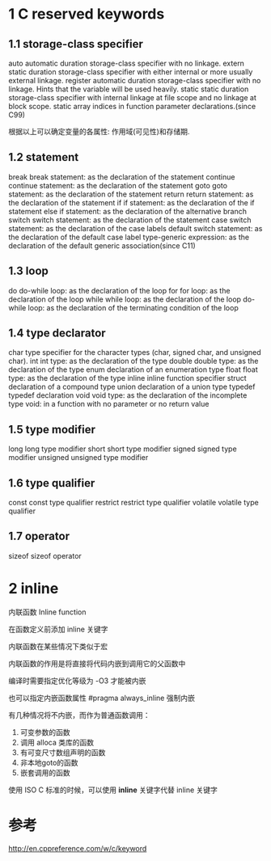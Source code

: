 # 1 C reserved keywords

## 1.1 storage-class specifier

auto     automatic duration storage-class specifier with no linkage.
extern   static duration storage-class specifier with either internal or more usually external linkage.
register automatic duration storage-class specifier with no linkage. Hints that the variable will be used heavily.
static   static duration storage-class specifier with internal linkage at file scope and no linkage at block scope.
         static array indices in function parameter declarations.(since C99)

根据以上可以确定变量的各属性: 作用域(可见性)和存储期.

## 1.2 statement

break    break statement: as the declaration of the statement
continue continue statement: as the declaration of the statement
goto     goto statement: as the declaration of the statement
return   return statement: as the declaration of the statement
if       if statement: as the declaration of the if statement
else     if statement: as the declaration of the alternative branch
switch   switch statement: as the declaration of the statement
case     switch statement: as the declaration of the case labels
default  switch statement: as the declaration of the default case label
         type-generic expression: as the declaration of the default generic association(since C11)

## 1.3 loop

do       do-while loop: as the declaration of the loop
for      for loop: as the declaration of the loop
while    while loop: as the declaration of the loop
         do-while loop: as the declaration of the terminating condition of the loop

## 1.4 type declarator

char     type specifier for the character types (char, signed char, and unsigned char).
int      int type: as the declaration of the type
double   double type: as the declaration of the type
enum     declaration of an enumeration type
float    float type: as the declaration of the type
inline   inline function specifier
struct   declaration of a compound type
union    declaration of a union type
typedef  typedef declaration
void     void type: as the declaration of the incomplete type
         void: in a function with no parameter or no return value

## 1.5 type modifier

long     long type modifier
short    short type modifier
signed   signed type modifier
unsigned unsigned type modifier

## 1.6 type qualifier

const    const type qualifier
restrict restrict type qualifier
volatile volatile type qualifier

## 1.7 operator

sizeof   sizeof operator

# 2 inline

内联函数 Inline function

在函数定义前添加 inline 关键字

内联函数在某些情况下类似于宏

内联函数的作用是将直接将代码内嵌到调用它的父函数中

编译时需要指定优化等级为 -O3 才能被内嵌

也可以指定内嵌函数属性 #pragma always_inline 强制内嵌

有几种情况将不内嵌，而作为普通函数调用：

1. 可变参数的函数
2. 调用 alloca 类库的函数
3. 有可变尺寸数组声明的函数
4. 非本地goto的函数
5. 嵌套调用的函数

使用 ISO C 标准的时候，可以使用 __inline__ 关键字代替 inline 关键字


# 参考

http://en.cppreference.com/w/c/keyword
